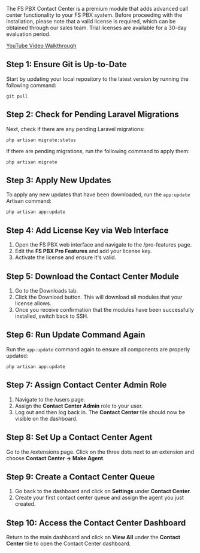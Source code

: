 The FS PBX Contact Center is a premium module that adds advanced call center functionality to your FS PBX system. Before proceeding with the installation, please note that a valid license is required, which can be obtained through our sales team. Trial licenses are available for a 30-day evaluation period.

[YouTube Video Walkthrough](https://youtu.be/OEshZIH5qAs)

## Step 1: Ensure Git is Up-to-Date
Start by updating your local repository to the latest version by running the following command:

`git pull`

## Step 2: Check for Pending Laravel Migrations
Next, check if there are any pending Laravel migrations:

`php artisan migrate:status`

If there are pending migrations, run the following command to apply them:

`php artisan migrate`

## Step 3: Apply New Updates
To apply any new updates that have been downloaded, run the `app:update` Artisan command:

`php artisan app:update`

## Step 4: Add License Key via Web Interface
1. Open the FS PBX web interface and navigate to the /pro-features page.
1. Edit the **FS PBX Pro Features** and add your license key.
1. Activate the license and ensure it's valid.

## Step 5: Download the Contact Center Module
1. Go to the Downloads tab.
1. Click the Download button. This will download all modules that your license allows.
1. Once you receive confirmation that the modules have been successfully installed, switch back to SSH.

## Step 6: Run Update Command Again
Run the `app:update` command again to ensure all components are properly updated:

`php artisan app:update`

## ****Step 7: Assign Contact Center Admin Role****
1. Navigate to the /users page.
1. Assign the **Contact Center Admin** role to your user.
1. Log out and then log back in. The **Contact Center** tile should now be visible on the dashboard.

## Step 8: Set Up a Contact Center Agent
Go to the /extensions page.
Click on the three dots next to an extension and choose **Contact Center -> Make Agent**.

## Step 9: Create a Contact Center Queue
1. Go back to the dashboard and click on **Settings** under **Contact Center**.
1. Create your first contact center queue and assign the agent you just created.

## Step 10: Access the Contact Center Dashboard
Return to the main dashboard and click on **View All** under the **Contact Center** tile to open the Contact Center dashboard.

